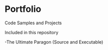 # Portfolio
Code Samples and Projects

Included in this repository

-The Ultimate Paragon (Source and Executable)
